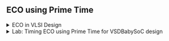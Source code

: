 ## ECO using Prime Time

<details>
  <summary>ECO in VLSI Design</summary>
  <br>
  
* ECO stands for `Engineering Change Order` in the context of VLSI (Very Large Scale Integration) design.
  
* It refers to a formalized process for implementing changes in a hardware design after the initial design has been completed.
  
* ECOs are often used to address issues such as bugs, performance improvements, or changes in specifications that occur after the design has been finalized but before or after fabrication.

## Purpose of ECO:

* To correct errors or defects in the original design.
  
* To implement functional changes or enhancements.
  
* To accommodate changes in specifications or requirements.

## ECO Process

* `Identification:` The need for an ECO is identified, often through testing, simulation, or customer feedback.
  
* `Assessment:` Engineers assess the impact of the proposed changes on the overall design, including compatibility, functionality, and timing.
  
* `Modification:` The design is modified according to the ECO, which may include changes in the schematics, layout, or HDL (Hardware Description Language) code.
  
* `Verification:` The modified design undergoes verification through simulations and checks to ensure that the changes achieved the desired effects without introducing new issues.
  
* `Documentation:` The ECO process is documented for future reference, including the rationale for changes, the details of the modifications, and testing results.

## Types of ECO

#### The engineering change orders can be classified into two categories:

* `All layers ECO:` In this, the design change is implemented using all layers. This kind of ECO provides advantage in terms of cycle time and engineering costs.
  It is implemented whenever the change is not possible to be carried out without all layer change e.g. there is an updation in a hard macro cell or the change may require updation of 100’s of cells. It is almost impossible to contain such a large change to a few layers only.
  
* `Metal-only ECO:` Sometimes, it may not be practical to use all the layers (base + metal) to do the ECO. In that case, to minimize the cost, it is required to be completed with changes only in minimal number of metal layers. These days, it is expected that every design will be re-opened for the ECOs. So, an adequate number of spare cells are sprinkled during the implementation all over the design to be used later on. These cells are spread uniformly over the design. The inputs of these cells are tied. Whenever the need for an ECO arises, the cells to be implemented can be mapped into the existing spare cells. Hence, there is no need to change the base layers in such a case. Only the connections need to be updated which can be done by changing the metal layers only. Hence, the base layer cost is saved.


## Challenges in ECO:

* `Version Control:` Managing changes and keeping track of different design versions can be complex.
  
* `Integration:` Ensuring that the ECO does not negatively affect other parts of the design or the overall system.
  
* `Timing Analysis:` Changes might affect timing, requiring thorough timing analysis after modifications.

## Conclusion

ECO plays a significant role in adapting and refining hardware designs to keep up with evolving requirements and to resolve issues identified post-design.

</details>

<details>
<summary>Lab: Timing ECO using Prime Time for VSDBabySoC design</summary>
<br>

* Script to setup prime time ECO:

```

set link_path "* /home/vijayalaxmi/SFAL-VSD/src/timing_libs/sky130_fd_sc_hd__tt_025C_1v80.db /home/vijayalaxmi/SFAL-VSDsrc/lib/avsdpll.db /home/vijayalaxmi/SFAL-VSD/src/lib/avsddac.db"

read_verilog /home/vijayalaxmi/Desktop/VLSI/VSDBabySoC/output/vsdbabysoc_post_route_net.v
current_design vsdbabysoc
link_design
set_min_library -min_version /home/vijayalaxmi/SFAL-VSD/src/timing_libs/sky130_fd_sc_hd__ff_n40C_1v95.db /home/vijayalaxmi/SFAL-VSD/src/timing_libs/sky130_fd_sc_hd__tt_025C_1v80.db

read_sdc /home/vijayalaxmi/SFAL-VSD/output/vsdbabysoc_post_route.sdc
read_parasitics /home/vijayalaxmi/SFAL-VSD/output/vsdbabysoc_parasitics.temp1_25.spef

update_timing -full

report_analysis_coverage > /home/vijayalaxmi/Desktop/VLSI/VSDBabySoC/output/reports/prime_time_analysis_coverage.rpt
report_constraint -all_violators > /home/vijayalaxmi/Desktop/VLSI/VSDBabySoC/output/reports/prime_time_constraint.rpt
report_timing -delay_type max -capacitance -input_pins -nets -transition_time -nosplit -significant_digits 4 > /home/vijayalaxmi/Desktop/VLSI/VSDBabySoC/output/reports/prime_time_setup_timing.rpt
report_timing -delay_type min -capacitance -input_pins -nets -transition_time -nosplit -significant_digits 4 > /home/vijayalaxmi/Desktop/VLSI/VSDBabySoC/output/reports/prime_time_hold_timing.rpt


```

![image](https://github.com/user-attachments/assets/0ceb076d-b244-46ec-90e6-5495247c64de)

## To fix hold violations by inserting buffers:
`fix_eco_timing -type hold -methods insert_buffer -buffer_list {sky130_fd_sc_hd__buf_1 sky130_fd_sc_hd__buf_2 sky130_fd_sc_hd__buf_4 sky130_fd_sc_hd__buf_8}`

![image](https://github.com/user-attachments/assets/8e07a58f-b3f6-4a36-8b6d-de7ee5e175a8)
![image](https://github.com/user-attachments/assets/b81960b2-9337-4331-8e48-d6357948b4b4)

## Prime Time Analysis Coverage Report after `ECO Fixing`:

![image](https://github.com/user-attachments/assets/ed2c4712-855c-4123-a600-fd4b97089297)

* `write_changes -format icc2tcl -output /home/vijayalaxmi/Desktop/VLSI/VSDBabySoC/output/vsdbabysoc_eco.tcl`

Screenshot of netlist changes obtained after `fix_eco_timing` and `write_changes` command execution :

![image](https://github.com/user-attachments/assets/4e97cbaa-0759-437f-b935-369ae9f467e0)

## Applying ECO changes in ICC2 Shell

* Load the generated script into ICC2 Shell using the following command:

`source /home/vijayalaxmi/Desktop/VLSI/VSDBabySoC/output/vsdbabysoc_eco.tcl`


</details>
